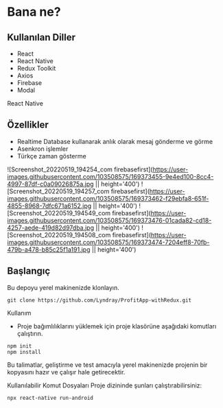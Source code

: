 # Bana ne?

## Kullanılan Diller
- React
- React Native
- Redux Toolkit
- Axios
- Firebase
- Modal

React Native

## Özellikler

* Realtime Database kullanarak anlık olarak mesaj gönderme ve görme
* Asenkron işlemler
* Türkçe zaman gösterme

![Screenshot_20220519_194254_com firebasefirst](https://user-images.githubusercontent.com/103508575/169373455-9e4ed100-8cc4-4997-87df-c0a09026875a.jpg || height='400')
![Screenshot_20220519_194257_com firebasefirst](https://user-images.githubusercontent.com/103508575/169373462-f29ebfa8-651f-4855-8968-7dfc671a6152.jpg || height='400')
![Screenshot_20220519_194549_com firebasefirst](https://user-images.githubusercontent.com/103508575/169373476-01cada82-cd18-4257-aede-419d82d97dba.jpg || height='400')
![Screenshot_20220519_194508_com firebasefirst](https://user-images.githubusercontent.com/103508575/169373474-7204eff8-70fb-479b-a478-b85c25f1a191.jpg || height='400')


## Başlangıç
Bu depoyu yerel makinenizde klonlayın.
```
git clone https://github.com/Lyndray/ProfitApp-withRedux.git
```

Kullanım
* Proje bağımlılıklarını yüklemek için proje klasörüne aşağıdaki komutları çalıştırın.

```
npm init
npm install
```

Bu talimatlar, geliştirme ve test amacıyla yerel makinenizde projenin bir kopyasını hazır ve çalışır hale getirecektir.

Kullanılabilir Komut Dosyaları
Proje dizininde şunları çalıştırabilirsiniz:
```
npx react-native run-android
```
